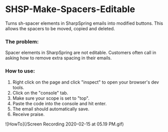 # SHSP-Make-Spacers-Editable
Turns sh-spacer elements in SharpSpring emails into modified buttons. This allows the spacers to be moved, copied and deleted.

<h3>The problem:</h3>
<p>Spacer elements in SharpSpring are not editable. Customers often call in asking how to remove extra spacing in their emails.</p>

<h3>How to use:</h3>
<ol>
  <li>Right click on the page and click "inspect" to open your browser's dev tools.</li>
  <li>Click on the "console" tab.</li>
  <li>Make sure your scope is set to "top".</li>
  <li>Paste the code into the console and hit enter.</li>
  <li>The email should automatically save.</li>
  <li>Receive praise.</li>
</ol>


![HowTo](/Screen Recording 2020-02-15 at 05.19 PM.gif)
